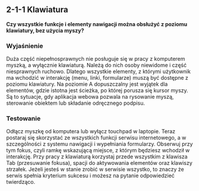 ## 2-1-1 Klawiatura
**Czy wszystkie funkcje i elementy nawigacji można obsłużyć z poziomu klawiatury, bez użycia myszy?**

### Wyjaśnienie
Duża część niepełnosprawnych nie posługuje się w pracy z komputerem myszką, a wyłącznie klawiaturą. Należą do nich osoby niewidome i część niesprawnych ruchowo. Dlatego wszystkie elementy, z którymi użytkownik ma wchodzić w interakcję (menu, linki, formularze) muszą być dostępne z poziomu klawiatury. Na poziomie A dopuszczalny jest wyjątek dla elementów, gdzie istotna jest ścieżka, po której porusza się kursor myszy. Są to sytuacje, gdy aplikacja webowa pozwala na rysowanie myszą, sterowanie obiektem lub składanie odręcznego podpisu.

### Testowanie
Odłącz myszkę od komputera lub wyłącz touchpad w laptopie. Teraz postaraj się skorzystać ze wszystkich funkcji serwisu internetowego, a w szczególności z systemu nawigacji i wypełniania formularzy. Obserwuj przy tym fokus, czyli ramkę wskazującą miejsce, z którym będziesz wchodził w interakcję. Przy pracy z klawiaturą korzystaj przede wszystkim z klawisza Tab (przesuwanie fokusa), spacji do aktywowania elementów oraz klawiszy strzałek. Jeżeli jesteś w stanie zrobić w serwisie wszystko, to znaczy że serwis spełnia kryterium sukcesu i możesz na pytanie odpowiedzieć twierdząco.
